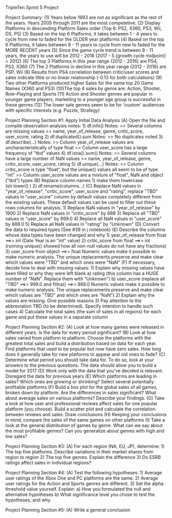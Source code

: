 TripleTen Sprint 5 Project

Project Summary:
(1) Years below 1993 are not as significant as the rest of the years.  Years 2005 through 2011 are the most competetive.
(2) Display Platforms in descending Platform Sales order (Top 6:  PS2, X360, PS3, Wii, DS, PS)
(3) Based on the top 6 Platforms, it takes between 1 - 4 years to cycle from new to faded for the OLDER year platforms
(4) Based on the top 6 Platforms, it takes between 9 - 11 years to cycle from new to faded for the MORE RECENT years
(5) Since the game cycle trend is between 9 - 11 years, the years to use will be 2012 - 2016 (2017 - 5 [growth cycle midpoint] = 2012)
(6) The top 3 Platforms in this year range (2012 - 2016) are PS4, PS3, X360
(7) The 2 Platforms in decline in this year range (2012 - 2016) are PSP, Wii
(8) Results from PS4 correlation between critic/user scores and sales indicate little or no linear relationship (-0.13 for both calculations)
(9) Two other Platforms produced higher Sales for the same top 20 Game Names (X360 and PS3)
(10)The top 4 sales by genre are:
         Action, Shooter, Role-Playing and Sports
(11) Action and Shooter genres are popular in younger game players, marketing to a younger age group is successful in these genres
(12) The lower sale genres seem to be for 'custom' audiences with specific interests (e.g. Puzzle, Strategy)




Project Planning Section #1: Apply Initial Data Analysis
(A) Open the file and compile observation analysis notes:
    1)  df.info()
            Notes:
                >>  Several columns are missing values
                >>  name, year_of_release, genre, critic_score, user_score, rating
    2)  df.duplicated().sum
            Notes:
                >>  No duplicates noted
    3)  df.describe(...)
            Notes:
                >>  Column year_of_release values are uncharacteristically of type float
                >>  Column user_score has a large frequency of "tbd" values
    4)  df.isna().sum()
            Notes:
                >>  Several columns have a large number of NaN values
                >>  name, year_of_release, genre, critic_score, user_score, rating
    5)  df.unique(...)
            Notes:
                >>  Column critic_score is type "float", but the unique() values all seem to be of type "int"
                >>  Column user_score values are a mixture of "float", NaN and object ("tbd") types
(B) Replace column names 
    1)  make them lowercase (str.lower() )
    2)  df.rename(columns...)
(C) Replace NaN values in "year_of_release", "critic_score", user_score and "rating", replace "TBD" values in 
    "user_score" column by default values completely different from the existing values.  These default values can be used to filter out these rows columns for analysis.
    1)  Replace NaN values in "year_of_release" by 1900
    2)  Replace NaN values in "critic_score" by 888
    3)  Replace all "TBD" values in "user_score" by 999.0
    4)  Replace all NaN values in "user_score" by 888.0
    5)  Replace all NaN values in "rating" by "Unknown"
(D) Convert the data to required types (See #38 in j notebook)
(E) Describe the columns whose data types have been changed and why
    1)  year_of_release from float ==>> int (Date Year is an "int" value)
    2)  critic_score from float ==>> int (running unique() showed how all non-null values do not have any fractions)
    3)  user_score from object ==>> float Numeric values make it possible to make numeric analysis.  The unique 
        replacements preserve and make clear which values were "TBD" and which ones were "NaN"
(F) If necessary, decide how to deal with missing values:
    1)  Explain why missing values have been filled or why they were left blank
        a)  rating (this column has a HUGE number of "NaN". Replace them with "Unknown")
        b)  user_score (replace all "TBD" ==>> 999.0 and fillna() ==>>  888.0  Numeric values make it possible to make 
            numeric analysis.  The unique replacements preserve and make clear which values are "TBD" and which ones are "NaN")
    2)  Explain why the values are missing. Give possible reasons
    3)  Pay attention to the abbreviation TBD (to be determined). Specify intention to handle such cases
    4)  Calculate the total sales (the sum of sales in all regions) for each game and put these values in a separate column

Project Planning Section #2:
   (A) Look at how many games were released in different years. Is the data for every period significant?
   (B) Look at how sales varied from platform to platform. Choose the platforms with the greatest total sales and build a distribution based 
       on data for each year. Find platforms that used to be popular but now have zero sales. How long does it generally take for new 
       platforms to appear and old ones to fade?
   (C) Determine what period you should take data for. To do so, look at your answers to the previous questions. The data should allow you to 
       build a model for 2017
   (D) Work only with the data that you've decided is relevant. Disregard the data for previous years
   (E) Which platforms are leading in sales? Which ones are growing or shrinking? Select several potentially profitable platforms
   (F) Build a box plot for the global sales of all games, broken down by platform. Are the differences in sales significant? What about
       average sales on various platforms? Describe your findings.
   (G) Take a look at how user and professional reviews affect sales for one popular platform (you choose). Build a scatter plot and 
       calculate the correlation between reviews and sales. Draw conclusions
   (H) Keeping your conclusions in mind, compare the sales of the same games on other platforms
   (I) Take a look at the general distribution of games by genre. What can we say about the most profitable genres? Can you generalize about 
       genres with high and low sales?

Project Planning Section #3:
   (A) For each region (NA, EU, JP), determine:
       1)  The top five platforms. Describe variations in their market shares from region to region
       2)  The top five genres. Explain the difference
       3)  Do ESRB ratings affect sales in individual regions?

Project Planning Section #4:
   (A) Test the following hypotheses:
       1)  Average user ratings of the Xbox One and PC platforms are the same. 
       2)  Average user ratings for the Action and Sports genres are different.
       3)  Set the alpha threshold value yourself.
           Explain:
           a)  How you formulated the null and alternative hypotheses 
           b)  What significance level you chose to test the hypotheses, and why

Project Planning Section #5:
   (A) Write a general conclusion
 